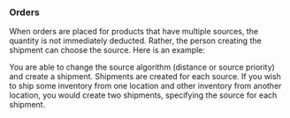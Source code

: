### Orders

When orders are placed for products that have multiple sources, the quantity is not immediately deducted. Rather, the person creating the shipment can choose the source. Here is an example:

You are able to change the source algorithm (distance or source priority) and create a shipment. Shipments are created for each source. If you wish to ship some inventory from one location and other inventory from another location, you would create two shipments, specifying the source for each shipment.
